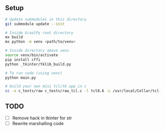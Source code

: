 ## Setup

```bash
# Update submodules in this directory
git submodule update --init
```

```bash
# Inside GraalPy root directory
mx build
mx python -m venv <path/to/venv>

# Inside directory above venv
source venv/bin/activate
pip install cffi
python _tkinter/tklib_build.py

# To run code (using venv)
python main.py
```

```bash
# build your own mini tcl/tk app in c
cc -o c_tests/raw c_tests/raw_tcl.c -l tcl8.6 -L /usr/local/Cellar/tcl-tk/8.6.13_5/lib/ -ltk8.6
```

## TODO
- [ ] Remove hack in tkinter for str
- [ ] Rewrite marshalling code
